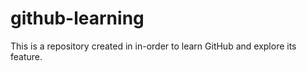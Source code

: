 # github-learning
This is a repository created in in-order to learn GitHub and explore its feature.
